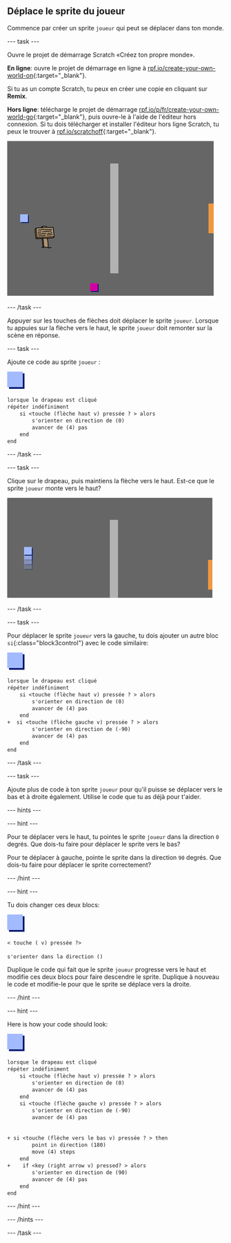 ## Déplace le sprite du joueur

Commence par créer un sprite `joueur` qui peut se déplacer dans ton monde.

\--- task \---

Ouvre le projet de démarrage Scratch «Créez ton propre monde».

**En ligne**: ouvre le projet de démarrage en ligne à [rpf.io/create-your-own-world-on](http://rpf.io/create-your-own-world-on){:target="_blank"}.

Si tu as un compte Scratch, tu peux en créer une copie en cliquant sur **Remix**.

**Hors ligne**: télécharge le projet de démarrage [rpf.io/p/fr/create-your-own-world-go](http://rpf.io/p/en/create-your-own-world-go){:target="_blank"}, puis ouvre-le à l'aide de l'éditeur hors connexion. Si tu dois télécharger et installer l'éditeur hors ligne Scratch, tu peux le trouver à [rpf.io/scratchoff](https://rpf.io/scratchoff){:target="_blank"}.

![capture d'écran](images/world-starter.png)

\--- /task \---

Appuyer sur les touches de flèches doit déplacer le sprite `joueur`. Lorsque tu appuies sur la flèche vers le haut, le sprite `joueur` doit remonter sur la scène en réponse.

\--- task \---

Ajoute ce code au sprite `joueur` :

![joueur](images/player.png)

```blocks3
lorsque le drapeau est cliqué
répéter indéfiniment
    si <touche (flèche haut v) pressée ? > alors
        s'orienter en direction de (0)
        avancer de (4) pas
    end
end
```

\--- /task \---

\--- task \---

Clique sur le drapeau, puis maintiens la flèche vers le haut. Est-ce que le sprite `joueur` monte vers le haut?

![capture d'écran](images/world-up.png)

\--- /task \---

\--- task \---

Pour déplacer le sprite `joueur` vers la gauche, tu dois ajouter un autre bloc `si`{:class="block3control"} avec le code similaire:

![joueur](images/player.png)

```blocks3
lorsque le drapeau est cliqué 
répéter indéfiniment
    si <touche (flèche haut v) pressée ? > alors
        s'orienter en direction de (0)
        avancer de (4) pas
    end
+  si <touche (flèche gauche v) pressée ? > alors
        s'orienter en direction de (-90)
        avancer de (4) pas
    end
end
```

\--- /task \---

\--- task \---

Ajoute plus de code à ton sprite `joueur` pour qu'il puisse se déplacer vers le bas et à droite également. Utilise le code que tu as déjà pour t'aider.

\--- hints \---

\--- hint \---

Pour te déplacer vers le haut, tu pointes le sprite `joueur` dans la direction `0` degrés. Que dois-tu faire pour déplacer le sprite vers le bas?

Pour te déplacer à gauche, pointe le sprite dans la direction `90` degrés. Que dois-tu faire pour déplacer le sprite correctement?

\--- /hint \---

\--- hint \---

Tu dois changer ces deux blocs:

![joueur](images/player.png)

```blocks3
< touche ( v) pressée ?>

s'orienter dans la direction ()
```

Duplique le code qui fait que le sprite `joueur` progresse vers le haut et modifie ces deux blocs pour faire descendre le sprite. Duplique à nouveau le code et modifie-le pour que le sprite se déplace vers la droite.

\--- /hint \---

\--- hint \---

Here is how your code should look:

![player](images/player.png)

```blocks3
lorsque le drapeau est cliqué
répéter indéfiniment
    si <touche (flèche haut v) pressée ? > alors
        s'orienter en direction de (0)
        avancer de (4) pas
    end
    si <touche (flèche gauche v) pressée ? > alors
        s'orienter en direction de (-90)
        avancer de (4) pas


+ si <touche (flèche vers le bas v) pressée ? > then
        point in direction (180)
        move (4) steps
    end
+    if <key (right arrow v) pressed? > alors
        s'orienter en direction de (90)
        avancer de (4) pas
    end
end
```

\--- /hint \---

\--- /hints \---

\--- /task \---